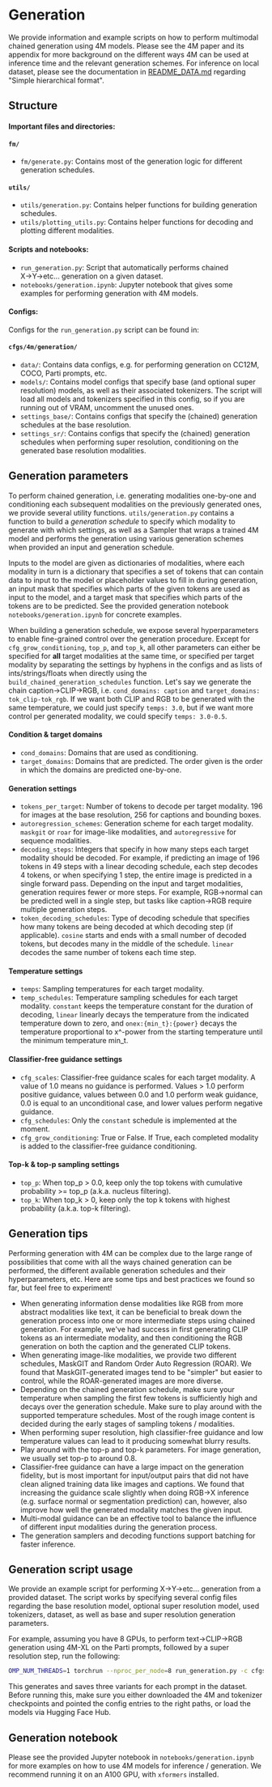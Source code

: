 # Generation

We provide information and example scripts on how to perform multimodal chained generation using 4M models. Please see the 4M paper and its appendix for more background on the different ways 4M can be used at inference time and the relevant generation schemes. For inference on local dataset, please see the documentation in [README_DATA.md](README_DATA.md) regarding "Simple hierarchical format".


## Structure

#### Important files and directories:

#### `fm/`
- `fm/generate.py`: Contains most of the generation logic for different generation schedules.

#### `utils/`
- `utils/generation.py`: Contains helper functions for building generation schedules.
- `utils/plotting_utils.py`: Contains helper functions for decoding and plotting different modalities.


#### Scripts and notebooks:
- `run_generation.py`: Script that automatically performs chained X→Y→etc... generation on a given dataset.
- `notebooks/generation.ipynb`: Jupyter notebook that gives some examples for performing generation with 4M models.


#### Configs:

Configs for the `run_generation.py` script can be found in:

#### `cfgs/4m/generation/`
- `data/`: Contains data configs, e.g. for performing generation on CC12M, COCO, Parti prompts, etc.
- `models/`: Contains model configs that specify base (and optional super resolution) models, as well as their associated tokenizers. The script will load all models and tokenizers specified in this config, so if you are running out of VRAM, uncomment the unused ones.
- `settings_base/`: Contains configs that specify the (chained) generation schedules at the base resolution.
- `settings_sr/`: Contains configs that specify the (chained) generation schedules when performing super resolution, conditioning on the generated base resolution modalities.


## Generation parameters

To perform chained generation, i.e. generating modalities one-by-one and conditioning each subsequent modalities on the previously generated ones, we provide several utility functions. `utils/generation.py` contains a function to build a _generation schedule_ to specify which modality to generate with which settings, as well as a Sampler that wraps a trained 4M model and performs the generation using various generation schemes when provided an input and generation schedule.

Inputs to the model are given as dictionaries of modalities, where each modality in turn is a dictionary that specifies a set of tokens that can contain data to input to the model or placeholder values to fill in during generation, an input mask that specifies which parts of the given tokens are used as input to the model, and a target mask that specifies which parts of the tokens are to be predicted. See the provided generation notebook `notebooks/generation.ipynb` for concrete examples.

When building a generation schedule, we expose several hyperparameters to enable fine-grained control over the generation procedure. Except for `cfg_grow_conditioning`, `top_p`, and `top_k`, all other parameters can either be specified for **all** target modalities at the same time, or specified per target modality by separating the settings by hyphens in the configs and as lists of ints/strings/floats when directly using the `build_chained_generation_schedules` function. Let's say we generate the chain caption→CLIP→RGB, i.e. `cond_domains: caption` and `target_domains: tok_clip-tok_rgb`. If we want both CLIP and RGB to be generated with the same temperature, we could just specify `temps: 3.0`, but if we want more control per generated modality, we could specify `temps: 3.0-0.5`.

#### Condition & target domains
- `cond_domains`: Domains that are used as conditioning.
- `target_domains`: Domains that are predicted. The order given is the order in which the domains are predicted one-by-one.

#### Generation settings
- `tokens_per_target`: Number of tokens to decode per target modality. 196 for images at the base resolution, 256 for captions and bounding boxes.
- `autoregression_schemes`: Generation scheme for each target modality. `maskgit` or `roar` for image-like modalities, and `autoregressive` for sequence modalities.
- `decoding_steps`: Integers that specify in how many steps each target modality should be decoded. For example, if predicting an image of 196 tokens in 49 steps with a linear decoding schedule, each step decodes 4 tokens, or when specifying 1 step, the entire image is predicted in a single forward pass. Depending on the input and target modalities, generation requires fewer or more steps. For example, RGB→normal can be predicted well in a single step, but tasks like caption→RGB require multiple generation steps.
- `token_decoding_schedules`: Type of decoding schedule that specifies how many tokens are being decoded at which decoding step (if applicable). `cosine` starts and ends with a small number of decoded tokens, but decodes many in the middle of the schedule. `linear` decodes the same number of tokens each time step.

#### Temperature settings
- `temps`: Sampling temperatures for each target modality.
- `temp_schedules`: Temperature sampling schedules for each target modality. `constant` keeps the temperature constant for the duration of decoding, `linear` linearly decays the temperature from the indicated temperature down to zero, and `onex:{min_t}:{power}` decays the temperature proportional to x^-power from the starting temperature until the minimum temperature min_t.

#### Classifier-free guidance settings
- `cfg_scales`: Classifier-free guidance scales for each target modality. A value of 1.0 means no guidance is performed. Values > 1.0 perform positive guidance, values between 0.0 and 1.0 perform weak guidance, 0.0 is equal to an unconditional case, and lower values perform negative guidance.
- `cfg_schedules`: Only the `constant` schedule is implemented at the moment.
- `cfg_grow_conditioning`: True or False. If True, each completed modality is added to the classifier-free guidance conditioning.

#### Top-k & top-p sampling settings
- `top_p`: When top_p > 0.0, keep only the top tokens with cumulative probability >= top_p (a.k.a. nucleus filtering).
- `top_k`: When top_k > 0, keep only the top k tokens with highest probability (a.k.a. top-k filtering).


## Generation tips

Performing generation with 4M can be complex due to the large range of possibilities that come with all the ways chained generation can be performed, the different available generation schedules and their hyperparameters, etc. Here are some tips and best practices we found so far, but feel free to experiment!

- When generating information dense modalities like RGB from more abstract modalities like text, it can be beneficial to break down the generation process into one or more intermediate steps using chained generation. For example, we've had success in first generating CLIP tokens as an intermediate modality, and then conditioning the RGB generation on both the caption and the generated CLIP tokens.
- When generating image-like modalities, we provide two different schedules, MaskGIT and Random Order Auto Regression (ROAR). We found that MaskGIT-generated images tend to be "simpler" but easier to control, while the ROAR-generated images are more diverse.
- Depending on the chained generation schedule, make sure your temperature when sampling the first few tokens is sufficiently high and decays over the generation schedule. Make sure to play around with the supported temperature schedules. Most of the rough image content is decided during the early stages of sampling tokens / modalities.
- When performing super resolution, high classifier-free guidance and low temperature values can lead to it producing somewhat blurry results.
- Play around with the top-p and top-k parameters. For image generation, we usually set top-p to around 0.8.
- Classifier-free guidance can have a large impact on the generation fidelity, but is most important for input/output pairs that did not have clean aligned training data like images and captions. We found that increasing the guidance scale slightly when doing RGB→X inference (e.g. surface normal or segmentation prediction) can, however, also improve how well the generated modality matches the given input.
- Multi-modal guidance can be an effective tool to balance the influence of different input modalities during the generation process.
- The generation samplers and decoding functions support batching for faster inference.


## Generation script usage

We provide an example script for performing X→Y→etc... generation from a provided dataset. The script works by specifying several config files regarding the base resolution model, optional super resolution model, used tokenizers, dataset, as well as base and super resolution generation parameters.

For example, assuming you have 8 GPUs, to perform text→CLIP→RGB generation using 4M-XL on the Parti prompts, followed by a super resolution step, run the following:
```bash
OMP_NUM_THREADS=1 torchrun --nproc_per_node=8 run_generation.py -c cfgs/default/generation/models/4m-xl_mod7+sr_4m-l_mod7.yaml -dc cfgs/default/generation/data/parti_3x.yaml -gc cfgs/default/generation/settings_base/T2CR_roar49-25_cfg3_t6-0.5.yaml -src cfgs/default/generation/settings_sr/x2CR_mg8_cfg3_t1const.yaml
```
This generates and saves three variants for each prompt in the dataset. Before running this, make sure you either downloaded the 4M and tokenizer checkpoints and pointed the config entries to the right paths, or load the models via Hugging Face Hub.


## Generation notebook

Please see the provided Jupyter notebook in `notebooks/generation.ipynb` for more examples on how to use 4M models for inference / generation. We recommend running it on an A100 GPU, with `xformers` installed.